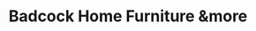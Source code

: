 ---
title: "Badcock Home Furniture &more"
url: /athens/badcock-home-furniture-andmore/
shop: furniture
---